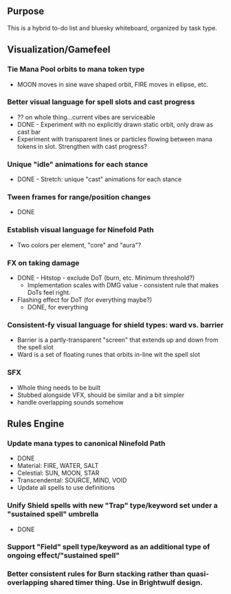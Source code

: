 ## Purpose
This is a hybrid to-do list and bluesky whiteboard, organized by task type.

## Visualization/Gamefeel
### Tie Mana Pool orbits to mana token type
* MOON moves in sine wave shaped orbit, FIRE moves in ellipse, etc.

### Better visual language for spell slots and cast progress
* ?? on whole thing...current vibes are serviceable
* DONE - Experiment with no explicitly drawn static orbit, only draw as cast bar
* Experiment with transparent lines or particles flowing between mana tokens in slot. Strengthen with cast progress?

### Unique "idle" animations for each stance
* DONE - Stretch: unique "cast" animations for each stance
  
### Tween frames for range/position changes
* DONE
### Establish visual language for Ninefold Path
* Two colors per element, "core" and "aura"?

### FX on taking damage
* DONE - Hitstop - exclude DoT (burn, etc. Minimum threshold?)
  * Implementation scales with DMG value - consistent rule that makes DoTs feel right.
* Flashing effect for DoT (for everything maybe?)
  * DONE, for everything

### Consistent-fy visual language for shield types: ward vs. barrier
* Barrier is a partly-transparent "screen" that extends up and down from the spell slot
* Ward is a set of floating runes that orbits in-line wit the spell slot

### SFX
* Whole thing needs to be built
* Stubbed alongside VFX, should be similar and a bit simpler
* handle overlapping sounds somehow

## Rules Engine
### Update mana types to canonical Ninefold Path
  * DONE
* Material: FIRE, WATER, SALT
* Celestial: SUN, MOON, STAR
* Transcendental: SOURCE, MIND, VOID
* Update all spells to use definitions

### Unify Shield spells with new "Trap" type/keyword set under a "sustained spell" umbrella
* DONE

### Support "Field" spell type/keyword as an additional type of ongoing effect/"sustained spell"

### Better consistent rules for Burn stacking rather than quasi-overlapping shared timer thing. Use in Brightwulf design.

